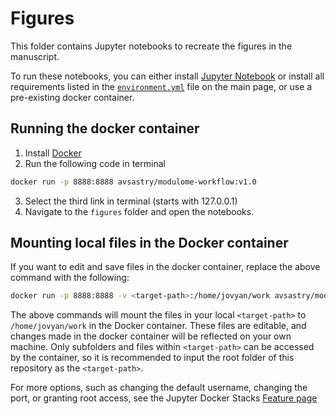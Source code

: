 # Figures

This folder contains Jupyter notebooks to recreate the figures in the manuscript.

To run these notebooks, you can either install [Jupyter Notebook](https://jupyter.org/install) or install all requirements listed in the [`environment.yml`](../environment.yml) file on the main page, or use a pre-existing docker container.

## Running the docker container
1. Install [Docker](https://docs.docker.com/get-docker/)
2. Run the following code in terminal
```bash
docker run -p 8888:8888 avsastry/modulome-workflow:v1.0
```
3. Select the third link in terminal (starts with 127.0.0.1)
4. Navigate to the `figures` folder and open the notebooks.

## Mounting local files in the Docker container
If you want to edit and save files in the docker container, replace the above command with the following:
```bash
docker run -p 8888:8888 -v <target-path>:/home/jovyan/work avsastry/modulome-workflow:v1.0
```
The above commands will mount the files in your local `<target-path>` to `/home/jovyan/work` in the Docker container. These files are editable, and changes made in the docker container will be reflected on your own machine. Only subfolders and files within `<target-path>` can be accessed by the container, so it is recommended to input the root folder of this repository as the `<target-path>`.

For more options, such as changing the default username, changing the port, or granting root access, see the Jupyter Docker Stacks [Feature page](https://jupyter-docker-stacks.readthedocs.io/en/latest/using/common.html)

